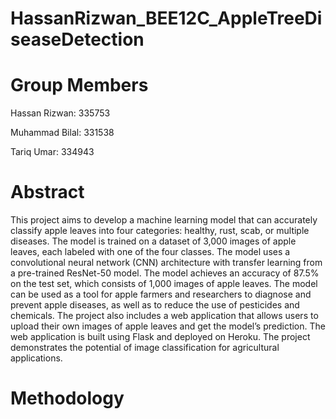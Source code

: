 # HassanRizwan_BEE12C_AppleTreeDiseaseDetection

# Group Members

Hassan Rizwan:   335753

Muhammad Bilal: 331538

Tariq Umar: 334943
 
# Abstract

This project aims to develop a machine learning model that can accurately classify apple leaves into four categories: healthy, rust, scab, or multiple diseases. The model is trained on a dataset of 3,000 images of apple leaves, each labeled with one of the four classes. The model uses a convolutional neural network (CNN) architecture with transfer learning from a pre-trained ResNet-50 model. The model achieves an accuracy of 87.5% on the test set, which consists of 1,000 images of apple leaves. The model can be used as a tool for apple farmers and researchers to diagnose and prevent apple diseases, as well as to reduce the use of pesticides and chemicals. The project also includes a web application that allows users to upload their own images of apple leaves and get the model’s prediction. The web application is built using Flask and deployed on Heroku. The project demonstrates the potential of image classification for agricultural applications.

# Methodology

